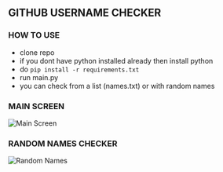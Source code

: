 ## GITHUB USERNAME CHECKER

### HOW TO USE

- clone repo 
- if you dont have python installed already then install python
- do `pip install -r requirements.txt`
- run main.py
- you can check from a list (names.txt) or with random names


### MAIN SCREEN
![Main Screen](https://media.discordapp.net/attachments/877570160985260052/906660531375595570/py_7dhSf.png)

### RANDOM NAMES CHECKER
![Random Names](https://media.discordapp.net/attachments/877570160985260052/906660538275205120/py_BLjZO.png)

